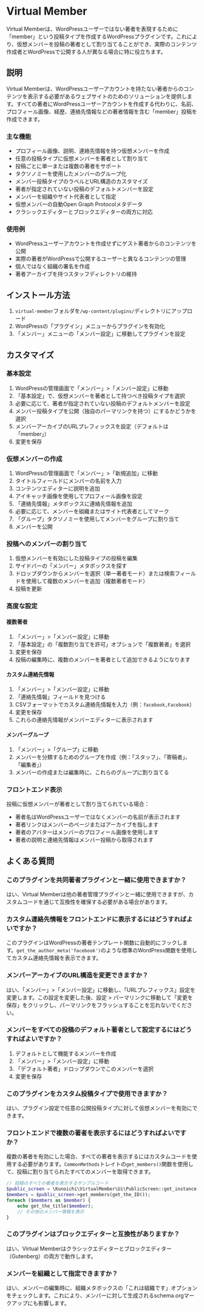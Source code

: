 # Virtual Member

Virtual Memberは、WordPressユーザーではない著者を表現するために「member」という投稿タイプを作成するWordPressプラグインです。これにより、仮想メンバーを投稿の著者として割り当てることができ、実際のコンテンツ作成者とWordPressで公開する人が異なる場合に特に役立ちます。

## 説明

Virtual Memberは、WordPressユーザーアカウントを持たない著者からのコンテンツを表示する必要があるウェブサイトのためのソリューションを提供します。すべての著者にWordPressユーザーアカウントを作成する代わりに、名前、プロフィール画像、経歴、連絡先情報などの著者情報を含む「member」投稿を作成できます。

### 主な機能

- プロフィール画像、説明、連絡先情報を持つ仮想メンバーを作成
- 任意の投稿タイプに仮想メンバーを著者として割り当て
- 投稿ごとに単一または複数の著者をサポート
- タクソノミーを使用したメンバーのグループ化
- メンバー投稿タイプのラベルとURL構造のカスタマイズ
- 著者が指定されていない投稿のデフォルトメンバーを設定
- メンバーを組織やサイト代表者として指定
- 仮想メンバーの自動Open Graph Protocolメタデータ
- クラシックエディターとブロックエディターの両方に対応

### 使用例

- WordPressユーザーアカウントを作成せずにゲスト著者からのコンテンツを公開
- 実際の著者がWordPressで公開するユーザーと異なるコンテンツの管理
- 個人ではなく組織の署名を作成
- 著者アーカイブを持つスタッフディレクトリの維持

## インストール方法

1. `virtual-member`フォルダを`/wp-content/plugins/`ディレクトリにアップロード
2. WordPressの「プラグイン」メニューからプラグインを有効化
3. 「メンバー」メニューの「メンバー設定」に移動してプラグインを設定

## カスタマイズ

### 基本設定

1. WordPressの管理画面で「メンバー」>「メンバー設定」に移動
2. 「基本設定」で、仮想メンバーを著者として持つべき投稿タイプを選択
3. 必要に応じて、著者が指定されていない投稿のデフォルトメンバーを設定
4. メンバー投稿タイプを公開（独自のパーマリンクを持つ）にするかどうかを選択
5. メンバーアーカイブのURLプレフィックスを設定（デフォルトは「member」）
6. 変更を保存

### 仮想メンバーの作成

1. WordPressの管理画面で「メンバー」>「新規追加」に移動
2. タイトルフィールドにメンバーの名前を入力
3. コンテンツエディターに説明を追加
4. アイキャッチ画像を使用してプロフィール画像を設定
5. 「連絡先情報」メタボックスに連絡先情報を追加
6. 必要に応じて、メンバーを組織またはサイト代表者としてマーク
7. 「グループ」タクソノミーを使用してメンバーをグループに割り当て
8. メンバーを公開

### 投稿へのメンバーの割り当て

1. 仮想メンバーを有効にした投稿タイプの投稿を編集
2. サイドバーの「メンバー」メタボックスを探す
3. ドロップダウンからメンバーを選択（単一著者モード）または検索フィールドを使用して複数のメンバーを追加（複数著者モード）
4. 投稿を更新

### 高度な設定

#### 複数著者

1. 「メンバー」>「メンバー設定」に移動
2. 「基本設定」の「複数割り当てを許可」オプションで「複数著者」を選択
3. 変更を保存
4. 投稿の編集時に、複数のメンバーを著者として追加できるようになります

#### カスタム連絡先情報

1. 「メンバー」>「メンバー設定」に移動
2. 「連絡先情報」フィールドを見つける
3. CSVフォーマットでカスタム連絡先情報を入力（例：`facebook,Facebook`）
4. 変更を保存
5. これらの連絡先情報がメンバーエディターに表示されます

#### メンバーグループ

1. 「メンバー」>「グループ」に移動
2. メンバーを分類するためのグループを作成（例：「スタッフ」、「寄稿者」、「編集者」）
3. メンバーの作成または編集時に、これらのグループに割り当てる

### フロントエンド表示

投稿に仮想メンバーが著者として割り当てられている場合：

- 著者名はWordPressユーザーではなくメンバーの名前が表示されます
- 著者リンクはメンバーのページまたはアーカイブを指します
- 著者のアバターはメンバーのプロフィール画像を使用します
- 著者の説明と連絡先情報はメンバー投稿から取得されます

## よくある質問

### このプラグインを共同著者プラグインと一緒に使用できますか？

はい、Virtual Memberは他の著者管理プラグインと一緒に使用できますが、カスタムコードを通じて互換性を確保する必要がある場合があります。

### カスタム連絡先情報をフロントエンドに表示するにはどうすればよいですか？

このプラグインはWordPressの著者テンプレート関数に自動的にフックします。`get_the_author_meta('facebook')`のような標準のWordPress関数を使用してカスタム連絡先情報を表示できます。

### メンバーアーカイブのURL構造を変更できますか？

はい、「メンバー」>「メンバー設定」に移動し、「URLプレフィックス」設定を変更します。この設定を変更した後、設定 > パーマリンクに移動して「変更を保存」をクリックし、パーマリンクをフラッシュすることを忘れないでください。

### メンバーをすべての投稿のデフォルト著者として設定するにはどうすればよいですか？

1. デフォルトとして機能するメンバーを作成
2. 「メンバー」>「メンバー設定」に移動
3. 「デフォルト著者」ドロップダウンでこのメンバーを選択
4. 変更を保存

### このプラグインをカスタム投稿タイプで使用できますか？

はい、プラグイン設定で任意の公開投稿タイプに対して仮想メンバーを有効にできます。

### フロントエンドで複数の著者を表示するにはどうすればよいですか？

複数の著者を有効にした場合、すべての著者を表示するにはカスタムコードを使用する必要があります。`CommonMethods`トレイトの`get_members()`関数を使用して、投稿に割り当てられたすべてのメンバーを取得できます。

```php
// 投稿のすべての著者を表示するサンプルコード
$public_screen = \Kunoichi\VirtualMember\Ui\PublicScreen::get_instance();
$members = $public_screen->get_members(get_the_ID());
foreach ($members as $member) {
    echo get_the_title($member);
    // その他のメンバー情報を表示
}
```

### このプラグインはブロックエディターと互換性がありますか？

はい、Virtual Memberはクラシックエディターとブロックエディター（Gutenberg）の両方で動作します。

### メンバーを組織として指定できますか？

はい、メンバーの編集時に、組織メタボックスの「これは組織です」オプションをチェックします。これにより、メンバーに対して生成されるschema.orgマークアップにも影響します。
